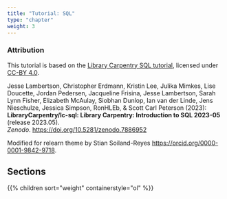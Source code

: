 ```yaml
---
title: "Tutorial: SQL"
type: "chapter"
weight: 3
---
```




### Attribution

This tutorial is based on the [Library Carpentry SQL tutorial](https://librarycarpentry.github.io/lc-sql/), licensed under [CC-BY 4.0](https://librarycarpentry.github.io/lc-sql/LICENSE.html).

Jesse Lambertson, Christopher Erdmann, Kristin Lee, Julika Mimkes, Lise Doucette, Jordan Pedersen, Jacqueline Frisina, Jesse Lambertson, Sarah Lynn Fisher, Elizabeth McAulay, Siobhan Dunlop, Ian van der Linde, Jens Nieschulze, Jessica Simpson, RonHLEb, & Scott Carl Peterson (2023):  
**LibraryCarpentry/lc-sql: Library Carpentry: Introduction to SQL 2023-05** (release 2023.05).  
_Zenodo_. <https://doi.org/10.5281/zenodo.7886952> 

Modified for relearn theme by Stian Soiland-Reyes <https://orcid.org/0000-0001-9842-9718>.


## Sections

{{% children sort="weight" containerstyle="ol" %}}

